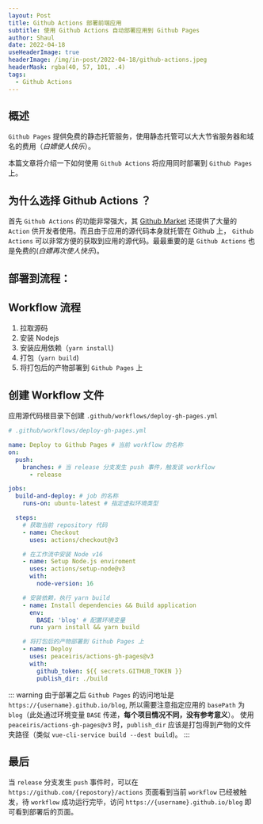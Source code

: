 ```yaml
---
layout: Post
title: Github Actions 部署前端应用
subtitle: 使用 Github Actions 自动部署应用到 Github Pages
author: Shaul
date: 2022-04-18
useHeaderImage: true
headerImage: /img/in-post/2022-04-18/github-actions.jpeg
headerMask: rgba(40, 57, 101, .4)
tags:
  - Github Actions
---
```


## 概述

`Github Pages` 提供免费的静态托管服务，使用静态托管可以大大节省服务器和域名的费用（_白嫖使人快乐_）。

本篇文章将介绍一下如何使用 `Github Actions` 将应用同时部署到 `Github Pages` 上。

## 为什么选择 Github Actions ？

首先 `Github Actions` 的功能非常强大，其 [Github Market](https://github.com/marketplace?category=&query=&type=actions&verification=) 还提供了大量的 `Action` 供开发者使用。而且由于应用的源代码本身就托管在 Github 上， `Github Actions` 可以非常方便的获取到应用的源代码。最最重要的是 `Github Actions` 也是免费的(_白嫖再次使人快乐_)。

## 部署到流程：

## Workflow 流程

1. 拉取源码
2. 安装 Nodejs
3. 安装应用依赖（`yarn install`)
4. 打包（`yarn build`)
5. 将打包后的产物部署到 `Github Pages` 上

## 创建 Workflow 文件

应用源代码根目录下创建 `.github/workflows/deploy-gh-pages.yml`

```yml
# .github/workflows/deploy-gh-pages.yml

name: Deploy to Github Pages # 当前 workflow 的名称
on:
  push:
    branches: # 当 release 分支发生 push 事件，触发该 workflow
      - release

jobs:
  build-and-deploy: # job 的名称
    runs-on: ubuntu-latest # 指定虚拟环境类型

  steps:
    # 获取当前 repository 代码
    - name: Checkout
      uses: actions/checkout@v3

    # 在工作流中安装 Node v16
    - name: Setup Node.js enviroment
      uses: actions/setup-node@v3
      with:
        node-version: 16

    # 安装依赖，执行 yarn build
    - name: Install dependencies && Build application
      env:
        BASE: 'blog' # 配置环境变量
      run: yarn install && yarn build

    # 将打包后的产物部署到 Github Pages 上
    - name: Deploy
      uses: peaceiris/actions-gh-pages@v3
      with:
        github_token: ${{ secrets.GITHUB_TOKEN }}
        publish_dir: ./build
```

::: warning
由于部署之后 `Github Pages` 的访问地址是 `https://{username}.github.io/blog`, 所以需要注意指定应用的 `basePath` 为 `blog`（此处通过环境变量 `BASE` 传递，**每个项目情况不同，没有参考意义**）。
使用 `peaceiris/actions-gh-pages@v3` 时，`publish_dir` 应该是打包得到产物的文件夹路径（类似 `vue-cli-service build --dest build`)。
:::

## 最后

当 `release` 分支发生 `push` 事件时，可以在 `https://github.com/{repostory}/actions` 页面看到当前 `workflow` 已经被触发，待 `workflow` 成功运行完毕，访问 `https://{username}.github.io/blog` 即可看到部署后的页面。
